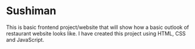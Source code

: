 # Sushiman
This is basic frontend project/website that will show how a basic outlook of restaurant website looks like. I have created this project using HTML, CSS and JavaScript.
